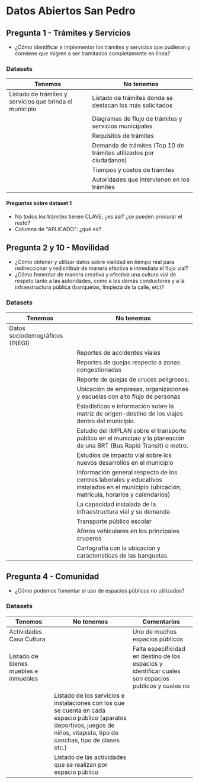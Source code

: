# Datos Abiertos San Pedro


## Pregunta 1 - Trámites y Servicios

- ¿Cómo identificar e implementar los trámites y servicios que pudieran y conviene que migren a ser tramitados completamente en línea? 


### Datasets


| Tenemos | No tenemos |
| ------- | ---------- |
| Listado de trámites y servicios que brinda el municipio | Listado de trámites donde se destacan los más solicitados |
| | Diagramas de flujo de trámites y servicios municipales |
| | Requisitos de trámites |
| | Demanda de trámites (Top 10 de trámites utilizados por ciudadanos) |
| | Tiempos y costos de trámites |
| | Autoridades que intervienen en los trámites | 


#### Preguntas sobre dataset 1

- No todos los trámites tienen CLAVE; ¿es así? ¿se pueden procurar el resto?
- Columna de "APLICADO": ¿qué es?

## Pregunta 2 y 10 - Movilidad

- ¿Cómo obtener y utilizar datos sobre vialidad en tiempo real para redireccionar y redistribuir de manera efectiva e inmediata el flujo vial? 
- ¿Cómo fomentar de manera creativa y efectiva una cultura vial de respeto tanto a las autoridades, como a los demás conductores y a la infraestructura pública (banquetas, limpieza de la calle, etc)?

### Datasets 

| Tenemos | No tenemos |
| ------- | ---------- |
| Datos sociodemográficos (INEGI) | |
| | Reportes de accidentes viales |
| | Reportes de quejas respecto a zonas congestionadas |
| | Reporte de quejas de cruces peligrosos; |
| | Ubicación de empresas, organizaciones y escuelas con alto flujo de personas |
| | Estadísticas e información sobre la matriz de origen-destino de los viajes dentro del municipio. |
| | Estudio del IMPLAN sobre el transporte público en el municipio y la planeación de una BRT (Bus Rapid Transit) o metro. |
| | Estudios de impacto vial sobre los nuevos desarrollos en el municipio |
| | Información general respecto de los centros laborales y educativos instalados en el municipio (ubicación, matrícula, horarios y calendarios) |
| | La capacidad instalada de la infraestructura vial y su demanda |
| | Transporte público escolar |
| | Aforos vehiculares en los principales cruceros |
| | Cartografía con la ubicación y características de las banquetas. |


## Pregunta 4 - Comunidad

- ¿Cómo podemos fomentar el uso de espacios públicos no utilizados?

### Datasets 

| Tenemos | No tenemos | Comentarios |
| ------- | ---------- | ----------- |
| Actividades Casa Cultura | | Uno de muchos espacios públicos|
| Listado de bienes muebles e inmuebles | | Falta especificidad en destino de los espacios y identificar cuales son espacios publicos y cuales no |
| | Listado de los servicios e instalaciones con los que se cuenta en cada espacio público (aparatos deportivos, juegos de niños, vitapista, tipo de canchas, tipo de clases etc.) |
| | Listado de las actividades que se realizan por espacio público |
